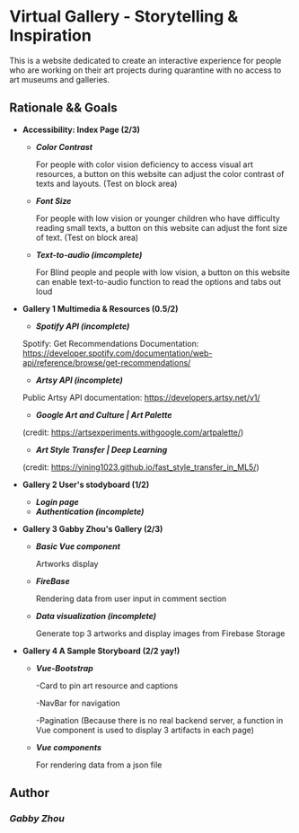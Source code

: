 # Virtual Gallery - Storytelling & Inspiration

This is a website dedicated to create an interactive experience for people who are working on their art projects during quarantine with no access to art museums and galleries.

## Rationale && Goals

* **Accessibility: Index Page (2/3)**
  * _**Color Contrast**_
    
    For people with color vision deficiency to access visual art resources, a button on this website can adjust the color contrast of texts and layouts. (Test on block area)
    
  * _**Font Size**_
  
    For people with low vision or younger children who have difficulty reading small texts, a button on this website can adjust the font size of text. (Test on block area)
    
  * _**Text-to-audio (imcomplete)**_
    
    For Blind people and people with low vision, a button on this website can enable text-to-audio function to read the options and tabs out loud
    

* **Gallery 1 Multimedia & Resources (0.5/2)**
  * _**Spotify API (incomplete)**_

  Spotify: Get Recommendations
  Documentation: https://developer.spotify.com/documentation/web-api/reference/browse/get-recommendations/

  * _**Artsy API (incomplete)**_

  Public Artsy API documentation: https://developers.artsy.net/v1/

  * _**Google Art and Culture | Art Palette**_ 

   (credit: https://artsexperiments.withgoogle.com/artpalette/)
  * _**Art Style Transfer | Deep Learning**_

   (credit: https://yining1023.github.io/fast_style_transfer_in_ML5/)

* **Gallery 2 User's stodyboard (1/2)**
  * _**Login page**_
  * _**Authentication (incomplete)**_ 


* **Gallery 3 Gabby Zhou's Gallery (2/3)**
  * _**Basic Vue component**_  

    Artworks display
  * _**FireBase**_ 

    Rendering data from user input in comment section
  * _**Data visualization (incomplete)**_

    Generate top 3 artworks and display images from Firebase Storage

* **Gallery 4 A Sample Storyboard (2/2 yay!)**
  * _**Vue-Bootstrap**_

    -Card to pin art resource and captions

    -NavBar for navigation 

    -Pagination (Because there is no real backend server, a function in Vue component is used to display 3 artifacts in each page)
  * _**Vue components**_

    For rendering data from a json file

## Author
### _Gabby Zhou_
